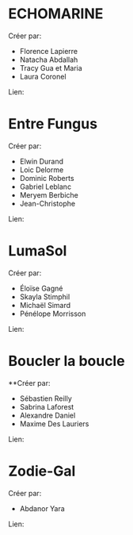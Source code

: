 # ECHOMARINE
Créer par: 
* Florence Lapierre
* Natacha Abdallah
* Tracy Gua et Maria 
* Laura Coronel

Lien:

# Entre Fungus
Créer par: 
  * Elwin Durand
  * Loic Delorme
  * Dominic Roberts
  * Gabriel Leblanc
  * Meryem Berbiche
  * Jean-Christophe

Lien:

# LumaSol
Créer par: 
  * Éloïse Gagné
  * Skayla Stimphil
  * Michaël Simard
  * Pénélope Morrisson

Lien:

# Boucler la boucle
**Créer par: 
  * Sébastien Reilly
  * Sabrina Laforest
  * Alexandre Daniel
  * Maxime Des Lauriers

Lien:

# Zodie-Gal
Créer par: 
  * Abdanor Yara

Lien:
